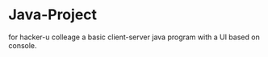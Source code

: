 # Java-Project
for hacker-u colleage a basic client-server java program with a UI based on console. 
